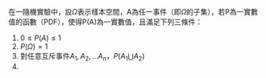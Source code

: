 在一隨機實驗中，設$\Omega$表示樣本空間，A為任一事件（即$\Omega$的子集），若P為一實數值的函數（PDF），使得P(A)為一實數值，且滿足下列三條件：

1. $0\leq P(A) \leq 1$
2. $P(\Omega)=1$
3. 對任意互斥事件$A_1,A_2,\ldots A_n，P(A_1\bigcup A_2 )$
4. 